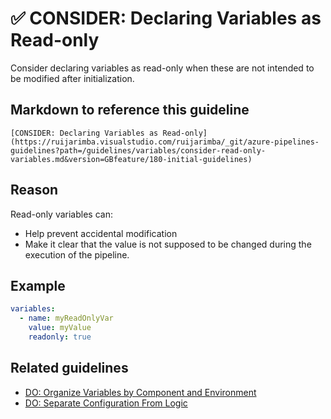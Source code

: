 # ✅ CONSIDER: Declaring Variables as Read-only

Consider declaring variables as read-only when these are not intended to be
modified after initialization.

## Markdown to reference this guideline

```plaintext
[CONSIDER: Declaring Variables as Read-only](https://ruijarimba.visualstudio.com/ruijarimba/_git/azure-pipelines-guidelines?path=/guidelines/variables/consider-read-only-variables.md&version=GBfeature/180-initial-guidelines)
```

## Reason

Read-only variables can:

- Help prevent accidental modification
- Make it clear that the value is not supposed to be changed during the
execution of the pipeline.

## Example

```yaml
variables:
  - name: myReadOnlyVar
    value: myValue
    readonly: true
```

## Related guidelines

- [DO: Organize Variables by Component and Environment](/guidelines/variables/do-organize-variables.md)
- [DO: Separate Configuration From Logic](/guidelines/variables/do-separate-configuration.md)
